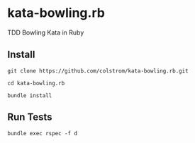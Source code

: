 # kata-bowling.rb
TDD Bowling Kata in Ruby

## Install

`git clone https://github.com/colstrom/kata-bowling.rb.git`

`cd kata-bowling.rb`

`bundle install`

## Run Tests
`bundle exec rspec -f d`
